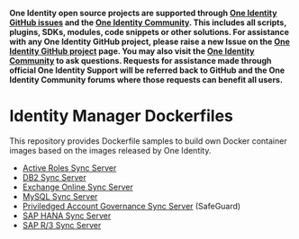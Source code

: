 **One Identity open source projects are supported through [One Identity GitHub issues](https://github.com/OneIdentity/IdentityManager.Dockerfiles/issues) and the [One Identity Community](https://www.oneidentity.com/community/). This includes all scripts, plugins, SDKs, modules, code snippets or other solutions. For assistance with any One Identity GitHub project, please raise a new Issue on the [One Identity GitHub project](https://github.com/OneIdentity/IdentityManager.Dockerfiles/issues) page. You may also visit the [One Identity Community](https://www.oneidentity.com/community/) to ask questions.  Requests for assistance made through official One Identity Support will be referred back to GitHub and the One Identity Community forums where those requests can benefit all users.**
# Identity Manager Dockerfiles

This repository provides Dockerfile samples to build own Docker container images
based on the images released by One Identity.

* [Active Roles Sync Server](jobservice/windows/ars)
* [DB2 Sync Server](jobservice/windows/db2)
* [Exchange Online Sync Server](jobservice/windows/o365)
* [MySQL Sync Server](jobservice/windows/mysql)
* [Priviledged Account Governance Sync Server](jobservice/windows/pag) (SafeGuard)
* [SAP HANA Sync Server](jobservice/windows/hana)
* [SAP R/3 Sync Server](jobservice/windows/sap)
